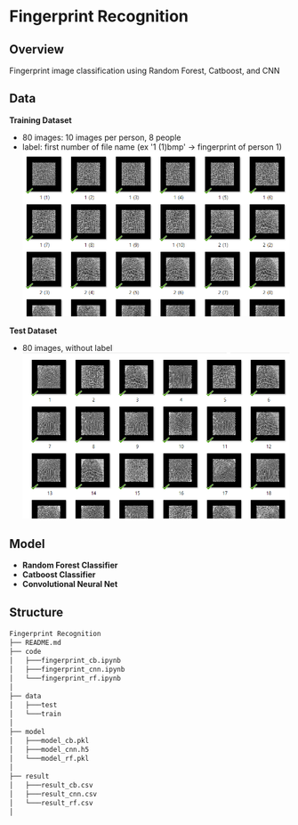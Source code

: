 # Fingerprint Recognition

## Overview
Fingerprint image classification using Random Forest, Catboost, and CNN 

## Data

**Training Dataset** 
* 80 images: 10 images per person, 8 people
* label: first number of file name (ex '1 (1)bmp' -> fingerprint of person 1)
  ![trainset-image](https://github.com/Taehee-K/Fingerprint-Recognition/blob/main/train.png)

**Test Dataset**
* 80 images, without label
  ![tesetset-image](https://github.com/Taehee-K/Fingerprint-Recognition/blob/main/test.png)

## Model
* **Random Forest Classifier**
* **Catboost Classifier**
* **Convolutional Neural Net**

## Structure
```
Fingerprint Recognition
├── README.md
├── code
│   ├───fingerprint_cb.ipynb
│   ├───fingerprint_cnn.ipynb
│   └───fingerprint_rf.ipynb
│
├── data
│   ├───test
│   └───train
│   
├── model
│   ├───model_cb.pkl
│   ├───model_cnn.h5
│   └───model_rf.pkl
│
├── result
│   ├───result_cb.csv
│   ├───result_cnn.csv
│   └───result_rf.csv 
│   
```